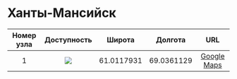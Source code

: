 # Ханты-Мансийск

| Номер узла | Доступность | Широта  | Долгота | URL |
|:----------:|:-----------:|:-------:|:-------:|:---:|
| 1         | ![](https://img.shields.io/badge/обновляется-inactive.svg)            | 61.0117931 | 69.0361129 | [Google Maps](https://www.google.com/maps/place/ул.+Рознина,+153,+Ханты-Мансийск,+Ханты-Мансийский+автономный+округ,+628011/@61.0123287,69.0312099,17z/data=!3m1!4b1!4m13!1m7!3m6!1s0x439e64c6048a502b:0x45ac117679c946a2!2z0KXQsNC90YLRiy3QnNCw0L3RgdC40LnRgdC6LCDQpdCw0L3RgtGLLdCc0LDQvdGB0LjQudGB0LrQuNC5INCw0LLRgtC-0L3QvtC80L3Ri9C5INC-0LrRgNGD0LM!3b1!8m2!3d61.0090919!4d69.0374596!3m4!1s0x439e7b2eb70da997:0xa72f39c601783002!8m2!3d61.0123265!4d69.0331043)
